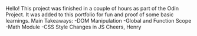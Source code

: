 Hello!
This project was finished in a couple of hours as part of the Odin Project. It was added to this portfolio for fun and proof of some basic learnings.
Main Takeaways:
-DOM Manipulation
-Global and Function Scope
-Math Module
-CSS Style Changes in JS
Cheers,
Henry
